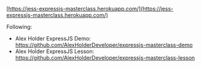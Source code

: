 [https://jess-expressjs-masterclass.herokuapp.com/](https://jess-expressjs-masterclass.herokuapp.com/)

Following:

- Alex Holder ExpressJS Demo: https://github.com/AlexHolderDeveloper/expressjs-masterclass-demo
- Alex Holder ExpressJS Lesson: https://github.com/AlexHolderDeveloper/expressjs-masterclass-lesson
